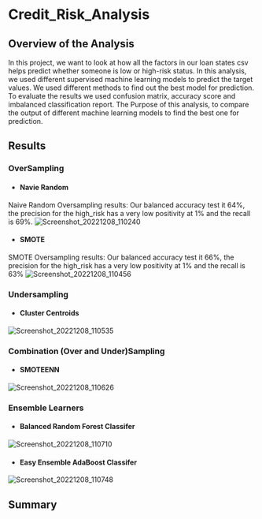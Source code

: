 # Credit_Risk_Analysis
## Overview of the Analysis
In this project, we want to look at how all the factors in our loan states csv helps predict whether someone is low or high-risk status. In this analysis, we used different supervised machine learning models to predict the target values. We used different methods to find out the best model for prediction. To evaluate the results we used confusion matrix, accuracy score and imbalanced classification report. 
The Purpose of this analysis, to compare the output of different machine learning models to find the best one for prediction. 
## Results
### OverSampling
-	#### Navie Random 
 Naive Random Oversampling results: Our balanced accuracy test it 64%, the precision for the high_risk has a very low positivity at 1% and the recall is 69%.
![Screenshot_20221208_110240](https://user-images.githubusercontent.com/111101038/206549841-88faeefc-b577-4e53-912d-46212eb9b53d.png)

-	 #### SMOTE 
 SMOTE Oversampling results: Our balanced accuracy test it 66%, the precision for the high_risk has a very low positivity at 1% and the recall is 63%
![Screenshot_20221208_110456](https://user-images.githubusercontent.com/111101038/206549874-04bd777e-32ec-4249-8fc9-03386771ed39.png)


### Undersampling
-	#### Cluster Centroids 
![Screenshot_20221208_110535](https://user-images.githubusercontent.com/111101038/206549932-48baa0cc-f634-4cbb-ac19-3dc9af368ad8.png)


### Combination (Over and Under)Sampling
-	#### SMOTEENN
![Screenshot_20221208_110626](https://user-images.githubusercontent.com/111101038/206549976-98972983-ffdb-40ef-ad0a-a102d531b1bc.png)


### Ensemble Learners
-	#### Balanced Random Forest Classifer
![Screenshot_20221208_110710](https://user-images.githubusercontent.com/111101038/206550007-85bac8dd-e6a4-4e76-9c9b-9b3348f87068.png)

-	#### Easy Ensemble AdaBoost Classifer
![Screenshot_20221208_110748](https://user-images.githubusercontent.com/111101038/206550043-ccc0f1b5-6f27-490f-97b2-ec1419dbc2b3.png)

## Summary

